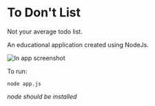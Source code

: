 # To Don't List

Not your average todo list.

An educational application created using NodeJs.

 ![In app screenshot](https://github.com/VangelisGara/todontlist/blob/master/screenshots/Screenshot_2018-12-04%20%E2%9C%8F%EF%B8%8F%20To-Don't%20List.png)
 
To run:

```
node app.js
```

*node should be installed*
